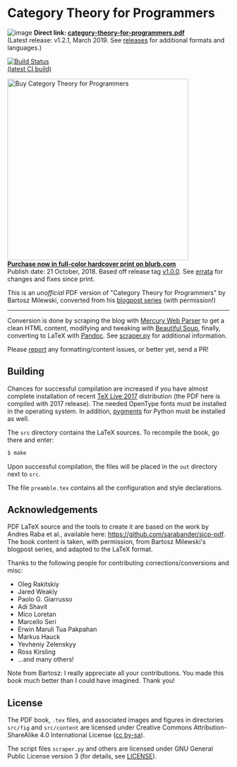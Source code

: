 Category Theory for Programmers
====
![image](https://user-images.githubusercontent.com/601206/43392303-f770d7be-93fb-11e8-8db8-b7e915b435ba.png)
<b>Direct link: [category-theory-for-programmers.pdf](https://github.com/hmemcpy/milewski-ctfp-pdf/releases/download/v1.2.1/category-theory-for-programmers.pdf)</b>  
(Latest release: v1.2.1, March 2019. See [releases](https://github.com/hmemcpy/milewski-ctfp-pdf/releases) for additional formats and languages.)

[![Build Status](https://travis-ci.org/jwvg0425/milewski-ctfp-pdf-kr.svg?branch=master)](https://travis-ci.org/jwvg0425/milewski-ctfp-pdf-kr)  
[(latest CI build)](https://s3.amazonaws.com/milewski-ctfp-pdf-kr/category-theory-for-programmers.pdf)

<img src="https://user-images.githubusercontent.com/601206/47271389-8eea0900-d581-11e8-8e81-5b932e336336.png"
 alt="Buy Category Theory for Programmers" width=410 />  
**[Purchase now in full-color hardcover print on blurb.com](http://www.blurb.com/b/9008339-category-theory-for-programmers)**  
Publish date: 21 October, 2018. Based off release tag [v1.0.0](https://github.com/hmemcpy/milewski-ctfp-pdf/releases/tag/v1.0.0). See [errata](errata.md) for changes and fixes since print.

This is an *unofficial* PDF version of "Category Theory for Programmers" by Bartosz Milewski, converted from his [blogpost series](https://bartoszmilewski.com/2014/10/28/category-theory-for-programmers-the-preface/) (with permission!)

---

Conversion is done by scraping the blog with [Mercury Web Parser](https://mercury.postlight.com/web-parser/) to get a clean HTML content, modifying and tweaking with [Beautiful Soup](https://www.crummy.com/software/BeautifulSoup/), finally, converting to LaTeX with [Pandoc](https://pandoc.org/). See [scraper.py](https://github.com/hmemcpy/milewski-ctfp-pdf/blob/master/src/scraper.py) for additional information.

Please [report](https://github.com/hmemcpy/milewski-ctfp-pdf/issues) any formatting/content issues, or better yet, send a PR!

Building
--------

Chances for successful compilation are increased if you have almost complete installation of recent [TeX Live 2017](https://www.tug.org/texlive/) distribution (the PDF here is compiled with 2017 release). The needed OpenType fonts must be installed in the operating system. In addition, [pygments](http://pygments.org/) for Python must be installed as well.

The `src` directory contains the LaTeX sources. To recompile the book, go there and enter:

```bash
$ make
```

Upon successful compilation, the files will be placed in the `out` directory next to `src`. 

The file `preamble.tex` contains all the configuration and style declarations.

Acknowledgements
----------------

PDF LaTeX source and the tools to create it are based on the work by Andres Raba et al., available here: https://github.com/sarabander/sicp-pdf.  
The book content is taken, with permission, from Bartosz Milewski's blogpost series, and adapted to the LaTeX format.

Thanks to the following people for contributing corrections/conversions and misc:

* Oleg Rakitskiy
* Jared Weakly
* Paolo G. Giarrusso
* Adi Shavit
* Mico Loretan
* Marcello Seri
* Erwin Maruli Tua Pakpahan
* Markus Hauck
* Yevheniy Zelenskyy
* Ross Kirsling
* ...and many others!

Note from Bartosz: I really appreciate all your contributions. You made this book much better than I could have imagined. Thank you!

License
-------

The PDF book, `.tex` files, and associated images and figures in directories `src/fig` and `src/content` are licensed under Creative Commons Attribution-ShareAlike 4.0 International License ([cc by-sa](http://creativecommons.org/licenses/by-sa/4.0/)).

The script files `scraper.py` and others are licensed under GNU General Public License version 3 (for details, see [LICENSE](https://github.com/hmemcpy/milewski-ctfp-pdf/blob/master/LICENSE)).
